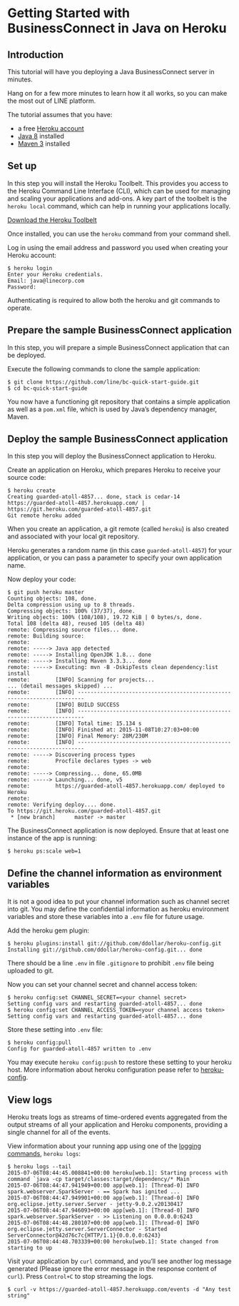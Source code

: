 # Getting Started with BusinessConnect in Java on Heroku

## Introduction

This tutorial will have you deploying a Java BusinessConnect server in minutes.

Hang on for a few more minutes to learn how it all works, so you can make the most out of LINE platform.

The tutorial assumes that you have:

* a free [Heroku account](https://signup.heroku.com/signup/dc)
* [Java 8](http://www.oracle.com/technetwork/java/javase/downloads/) installed
* [Maven 3](http://maven.apache.org/download.html) installed

## Set up

In this step you will install the Heroku Toolbelt. This provides you access to the Heroku Command Line Interface (CLI),
which can be used for managing and scaling your applications and add-ons. A key part of the toolbelt is the `heroku
local` command, which can help in running your applications locally.

[Download the Heroku Toolbelt](https://toolbelt.heroku.com)

Once installed, you can use the `heroku` command from your command shell.

Log in using the email address and password you used when creating your Heroku account:

```console
$ heroku login
Enter your Heroku credentials.
Email: java@linecorp.com
Password:
```

Authenticating is required to allow both the heroku and git commands to operate.

## Prepare the sample BusinessConnect application

In this step, you will prepare a simple BusinessConnect application that can be deployed.

Execute the following commands to clone the sample application:

```console
$ git clone https://github.com/line/bc-quick-start-guide.git
$ cd bc-quick-start-guide
```

You now have a functioning git repository that contains a simple application as well as a `pom.xml` file, which is used
by Java’s dependency manager, Maven.

## Deploy the sample BusinessConnect application

In this step you will deploy the BusinessConnect application to Heroku.

Create an application on Heroku, which prepares Heroku to receive your source code:

```console
$ heroku create
Creating guarded-atoll-4857... done, stack is cedar-14
https://guarded-atoll-4857.herokuapp.com/ | https://git.heroku.com/guarded-atoll-4857.git
Git remote heroku added
```

When you create an application, a git remote (called `heroku`) is also created and associated with your local git
repository.

Heroku generates a random name (in this case `guarded-atoll-4857`) for your application, or you can pass a parameter to
specify your own application name.

Now deploy your code:

```console
$ git push heroku master
Counting objects: 108, done.
Delta compression using up to 8 threads.
Compressing objects: 100% (37/37), done.
Writing objects: 100% (108/108), 19.72 KiB | 0 bytes/s, done.
Total 108 (delta 48), reused 105 (delta 48)
remote: Compressing source files... done.
remote: Building source:
remote: 
remote: -----> Java app detected
remote: -----> Installing OpenJDK 1.8... done
remote: -----> Installing Maven 3.3.3... done
remote: -----> Executing: mvn -B -DskipTests clean dependency:list install
remote:        [INFO] Scanning for projects...
... (detail messages skipped) ...
remote:        [INFO] ------------------------------------------------------------------------
remote:        [INFO] BUILD SUCCESS
remote:        [INFO] ------------------------------------------------------------------------
remote:        [INFO] Total time: 15.134 s
remote:        [INFO] Finished at: 2015-11-08T10:27:03+00:00
remote:        [INFO] Final Memory: 28M/230M
remote:        [INFO] ------------------------------------------------------------------------
remote: -----> Discovering process types
remote:        Procfile declares types -> web
remote: 
remote: -----> Compressing... done, 65.0MB
remote: -----> Launching... done, v5
remote:        https://guarded-atoll-4857.herokuapp.com/ deployed to Heroku
remote: 
remote: Verifying deploy.... done.
To https://git.heroku.com/guarded-atoll-4857.git
 * [new branch]      master -> master
```

The BusinessConnect application is now deployed. Ensure that at least one instance of the app is running:

```console
$ heroku ps:scale web=1
```

## Define the channel information as environment variables

It is not a good idea to put your channel information such as channel secret into git. You may define the confidential
information as heroku environment variables and store these variables into a `.env` file for future usage.

Add the heroku gem plugin:

```console
$ heroku plugins:install git://github.com/ddollar/heroku-config.git
Installing git://github.com/ddollar/heroku-config.git... done
```

There should be a line `.env` in file `.gitignore` to prohibit `.env` file being uploaded to git.

Now you can set your channel secret and channel access token:

```console
$ heroku config:set CHANNEL_SECRET=<your channel secret>
Setting config vars and restarting guarded-atoll-4857... done
$ heroku config:set CHANNEL_ACCESS_TOKEN=<your channel access token>
Setting config vars and restarting guarded-atoll-4857... done
```

Store these setting into `.env` file:

```console
$ heroku config:pull
Config for guarded-atoll-4857 written to .env
```

You may execute `heroku config:push` to restore these setting to your heroku host. More information about heroku
configuration pease refer to [heroku-config](https://github.com/ddollar/heroku-config).

## View logs

Heroku treats logs as streams of time-ordered events aggregated from the output streams of all your application and
Heroku components, providing a single channel for all of the events.

View information about your running app using one of the [logging commands](https://devcenter.heroku.com/articles/logging),
`heroku logs`:

```console
$ heroku logs --tail
2015-07-06T08:44:45.008841+00:00 heroku[web.1]: Starting process with command `java -cp target/classes:target/dependency/* Main`
2015-07-06T08:44:47.941949+00:00 app[web.1]: [Thread-0] INFO spark.webserver.SparkServer - == Spark has ignited ...
2015-07-06T08:44:47.949901+00:00 app[web.1]: [Thread-0] INFO org.eclipse.jetty.server.Server - jetty-9.0.2.v20130417
2015-07-06T08:44:47.946093+00:00 app[web.1]: [Thread-0] INFO spark.webserver.SparkServer - >> Listening on 0.0.0.0:6243
2015-07-06T08:44:48.280107+00:00 app[web.1]: [Thread-0] INFO org.eclipse.jetty.server.ServerConnector - Started ServerConnector@42d76c7c{HTTP/1.1}{0.0.0.0:6243}
2015-07-06T08:44:48.703339+00:00 heroku[web.1]: State changed from starting to up
```

Visit your application by `curl` command, and you’ll see another log message generated (Please ignore the error message
in the response content of `curl`). Press `Control+C` to stop streaming the logs.

```console
$ curl -v https://guarded-atoll-4857.herokuapp.com/events -d "Any test string"
```
